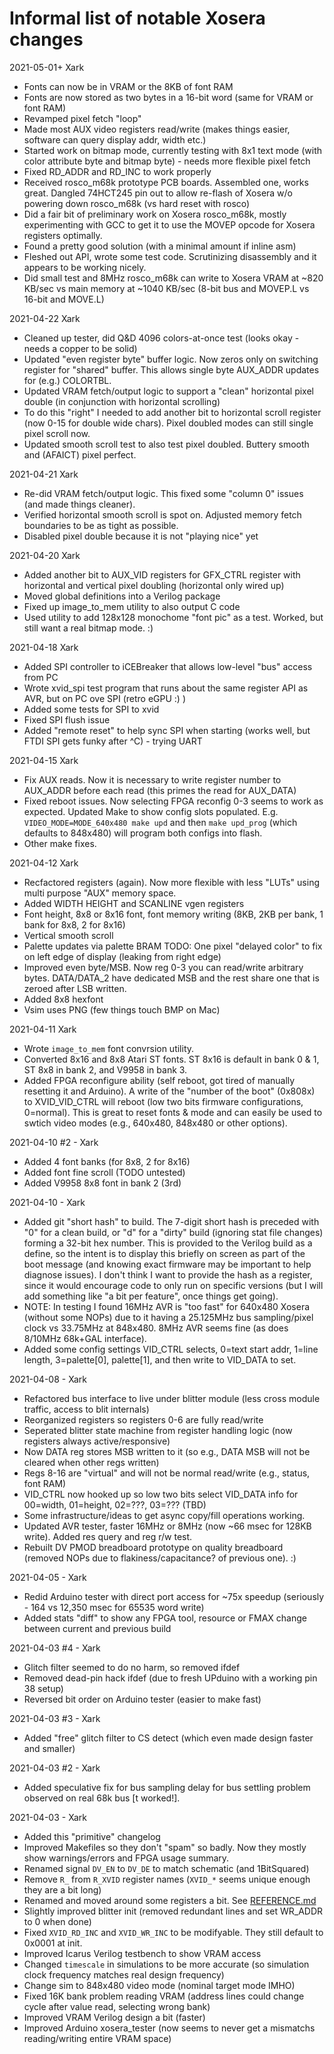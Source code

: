 # Informal list of notable Xosera changes

2021-05-01+ Xark

* Fonts can now be in VRAM or the 8KB of font RAM
* Fonts are now stored as two bytes in a 16-bit word (same for VRAM or font RAM)
* Revamped pixel fetch "loop"
* Made most AUX video registers read/write (makes things easier, software can query display addr, width etc.)
* Started work on bitmap mode, currently testing with 8x1 text mode (with color attribute byte and bitmap byte) - needs more flexible pixel fetch
* Fixed RD_ADDR and RD_INC to work properly
* Received rosco_m68k prototype PCB boards. Assembled one, works great.  Dangled 74HCT245 pin out to allow re-flash of Xosera w/o powering down rosco_m68k (vs hard reset with rosco)
* Did a fair bit of preliminary work on Xosera rosco_m68k, mostly experimenting with GCC to get it to use the MOVEP opcode for Xosera registers optimally.
* Found a pretty good solution (with a minimal amount if inline asm)
* Fleshed out API, wrote some test code.  Scrutinizing disassembly and it appears to be working nicely.
* Did small test and 8MHz rosco_m68k can write to Xosera VRAM at ~820 KB/sec vs main memory at ~1040 KB/sec (8-bit bus and MOVEP.L vs 16-bit and MOVE.L)

2021-04-22 Xark

* Cleaned up tester, did Q&D 4096 colors-at-once test (looks okay - needs a copper to be solid)
* Updated "even register byte" buffer logic.  Now zeros only on switching register for "shared" buffer.  This allows single byte AUX_ADDR updates for (e.g.) COLORTBL.
* Updated VRAM fetch/output logic to support a "clean" horizontal pixel double (in conjunction with horizontal scrolling)
* To do this "right" I needed to add another bit to horizontal scroll register (now 0-15 for double wide chars). Pixel doubled modes can still single pixel scroll now.
* Updated smooth scroll test to also test pixel doubled.  Buttery smooth and (AFAICT) pixel perfect.

2021-04-21 Xark

* Re-did VRAM fetch/output logic.  This fixed some "column 0" issues (and made things cleaner).
* Verified horizontal smooth scroll is spot on.  Adjusted memory fetch boundaries to be as tight as possible.
* Disabled pixel double because it is not "playing nice" yet

2021-04-20 Xark

* Added another bit to AUX_VID registers for GFX_CTRL register with horizontal and vertical pixel doubling (horizontal only wired up)
* Moved global definitions into a Verilog package
* Fixed up image_to_mem utility to also output C code
* Used utility to add 128x128 monochome "font pic" as a test.  Worked, but still want a real bitmap mode. :)

2021-04-18 Xark

* Added SPI controller to iCEBreaker that allows low-level "bus" access from PC
* Wrote xvid_spi test program that runs about the same register API as AVR, but on PC ove SPI (retro eGPU :) )
* Added some tests for SPI to xvid
* Fixed SPI flush issue
* Added "remote reset" to help sync SPI when starting (works well, but FTDI SPI gets funky after ^C) - trying UART

2021-04-15 Xark

* Fix AUX reads.  Now it is necessary to write register number to AUX_ADDR before each read (this primes the read for AUX_DATA)
* Fixed reboot issues.  Now selecting FPGA reconfig 0-3 seems to work as expected.  Updated Make to show config slots populated. E.g. `VIDEO_MODE=MODE_640x480 make upd` and then `make upd_prog` (which defaults to 848x480) will program both configs into flash.
* Other make fixes.

2021-04-12 Xark

* Recfactored registers (again).  Now more flexible with less "LUTs" using multi purpose "AUX" memory space.
* Added WIDTH HEIGHT and SCANLINE vgen registers
* Font height, 8x8 or 8x16 font, font memory writing (8KB, 2KB per bank, 1 bank for 8x8, 2 for 8x16)
* Vertical smooth scroll
* Palette updates via palette BRAM TODO: One pixel "delayed color" to fix on left edge of display (leaking from right edge)
* Improved even byte/MSB.  Now reg 0-3 you can read/write arbitrary bytes.  DATA/DATA_2 have dedicated MSB and the rest share one that is zeroed after LSB written.
* Added 8x8 hexfont
* Vsim uses PNG (few things touch BMP on Mac)

2021-04-11 Xark

* Wrote `image_to_mem` font convrsion utility.
* Converted 8x16 and 8x8 Atari ST fonts.  ST 8x16 is default in bank 0 & 1, ST 8x8 in bank 2, and V9958 in bank 3.
* Added FPGA reconfigure ability (self reboot, got tired of manually resetting it and Arduino).  A write of the "number of the boot" (0x808x) to XVID_VID_CTRL will reboot (low two bits firmware configurations, 0=normal).  This is great to reset fonts & mode and can easily be used to swtich video modes (e.g., 640x480, 848x480 or other options).

2021-04-10 #2 - Xark

* Added 4 font banks (for 8x8, 2 for 8x16)
* Added font fine scroll (TODO untested)
* Added V9958 8x8 font in bank 2 (3rd)

2021-04-10 - Xark

* Added git "short hash" to build.  The 7-digit short hash is preceded with "0" for a clean build, or "d" for a "dirty" build (ignoring stat file changes) forming a 32-bit hex number.  This is provided to the Verilog build as a define, so the intent is to display this briefly on screen as part of the boot message (and knowing exact firmware may be important to help diagnose issues).  I don't  think I want to provide the hash as a register, since it would encourage code to only run on specific versions (but I will add something like "a bit per feature", once things get going).
* NOTE: In testing I found 16MHz AVR is "too fast" for 640x480 Xosera (without some NOPs) due to it having a 25.125MHz bus sampling/pixel clock vs 33.75MHz at 848x480.  8MHz AVR seems fine (as does 8/10MHz 68k+GAL interface).
* Added some config settings  VID_CTRL selects, 0=text start addr, 1=line length, 3=palette[0], palette[1], and then write to VID_DATA to set.

2021-04-08 - Xark

* Refactored bus interface to live under blitter module (less cross module traffic, access to blit internals)
* Reorganized registers so registers 0-6 are fully read/write
* Seperated blitter state machine from register handling logic (now registers always active/responsive)
* Now DATA reg stores MSB written to it (so e.g., DATA MSB will not be cleared when other regs written)
* Regs 8-16 are "virtual" and will not be normal read/write (e.g., status, font RAM)
* VID_CTRL now hooked up so low two bits select VID_DATA info for 00=width, 01=height, 02=???, 03=??? (TBD)
* Some infrastructure/ideas to get async copy/fill operations working.
* Updated AVR tester, faster 16MHz or 8MHz (now ~66 msec for 128KB write).  Added res query and reg r/w test.
* Rebuilt DV PMOD breadboard prototype on quality breadboard (removed NOPs due to flakiness/capacitance? of previous one). :)

2021-04-05 - Xark

* Redid Arduino tester with direct port access for ~75x speedup (seriously - 164 vs 12,350 msec for 65535 word write)
* Added stats "diff" to show any FPGA tool, resource or FMAX change between current and previous build

2021-04-03 #4 - Xark

* Glitch filter seemed to do no harm, so removed ifdef
* Removed dead-pin hack ifdef (due to fresh UPduino with a working pin 38 setup)
* Reversed bit order on Arduino tester (easier to make fast)

2021-04-03 #3 - Xark

* Added "free" glitch filter to CS detect (which even made design faster and smaller)

2021-04-03 #2 - Xark

* Added speculative fix for bus sampling delay for bus settling problem observed on real 68k bus [t worked!].

2021-04-03 - Xark

* Added this "primitive" changelog
* Improved Makefiles so they don't "spam" so badly.  Now they mostly show warnings/errors and FPGA usage summary.
* Renamed signal `DV_EN` to `DV_DE` to match schematic (and 1BitSquared)
* Remove `R_` from `R_XVID` register names (`XVID_*` seems unique enough they are a bit long)
* Renamed and moved around some registers a bit.  See [REFERENCE.md](REFERENCE.md)
* Slightly improved blitter init (removed redundant lines and set WR_ADDR to 0 when done)
* Fixed `XVID_RD_INC` and `XVID_WR_INC` to be modifyable.  They still default to 0x0001 at init.
* Improved Icarus Verilog testbench to show VRAM access
* Changed `timescale` in simulations to be more accurate (so simulation clock frequency matches real design frequency)
* Change sim to 848x480 video mode (nominal target mode IMHO)
* Fixed 16K bank problem reading VRAM (address lines could change cycle after value read, selecting wrong bank)
* Improved VRAM Verilog design a bit (faster)
* Improved Arduino xosera_tester (now seems to never get a mismatchs reading/writing entire VRAM space)
